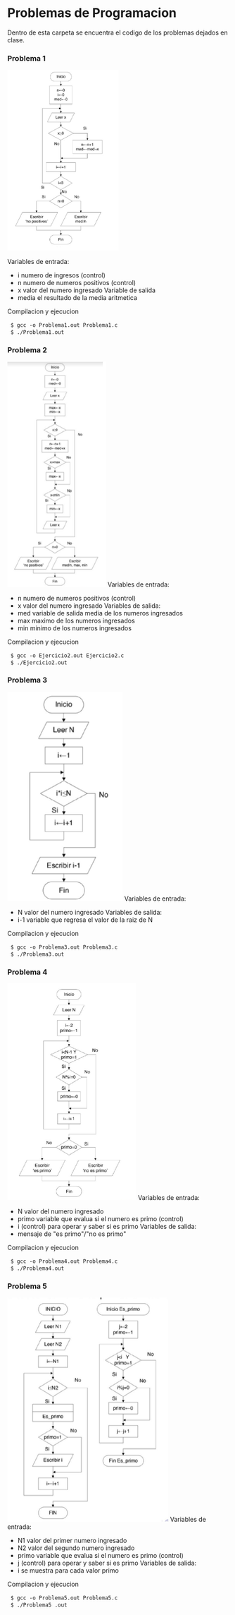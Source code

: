 # Problemas de Programacion

Dentro de esta carpeta se encuentra el codigo de los problemas dejados en clase.

### Problema 1
![Problema1](imagenes/problema1.png)

Variables de entrada:
 - i numero de ingresos (control)
 - n numero de numeros positivos (control)
 - x valor del numero ingresado
 Variable de salida
 - media el resultado de la media aritmetica

Compilacion y ejecucion
```
 $ gcc -o Problema1.out Problema1.c
 $ ./Problema1.out 
```
### Problema 2
![Problema2](imagenes/problema2.png)
Variables de entrada:
 - n numero de numeros positivos (control)
 - x valor del numero ingresado 
 Variables de salida:
 - med variable de salida media de los numeros ingresados
 - max  maximo de los numeros ingresados
 - min minimo de los numeros ingresados

Compilacion y ejecucion
```
 $ gcc -o Ejercicio2.out Ejercicio2.c
 $ ./Ejercicio2.out 
```
### Problema 3
![Problema3](imagenes/problema3.png)
Variables de entrada:
 - N valor del numero ingresado 
 Variables de salida:
 - i-1 variable que regresa el valor de la raiz de N

Compilacion y ejecucion
```
 $ gcc -o Problema3.out Problema3.c
 $ ./Problema3.out 
```

### Problema 4
![Problema4](imagenes/problema4.png)
Variables de entrada:
 - N valor del numero ingresado 
 - primo variable que evalua si el numero es primo (control)
 - i (control) para operar y saber si es primo
 Variables de salida:
 - mensaje de "es primo"/"no es primo"

Compilacion y ejecucion
```
 $ gcc -o Problema4.out Problema4.c
 $ ./Problema4.out 
```

### Problema 5
![Problema5](imagenes/problema5.png)
Variables de entrada:
 - N1 valor del primer numero ingresado
 - N2 valor del segundo numero ingresado 
 - primo variable que evalua si el numero es primo (control)
 - j (control) para operar y saber si es primo
 Variables de salida:
 - i se muestra para cada valor primo

Compilacion y ejecucion
```
 $ gcc -o Problema5.out Problema5.c
 $ ./Problema5 .out 
```